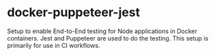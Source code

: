 # docker-puppeteer-jest
Setup to enable End-to-End testing for Node applications in Docker containers. Jest and Puppeteer are used to do the testing. This setup is primarily for use in CI workflows.
